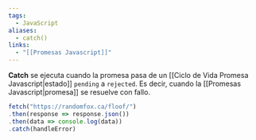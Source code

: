 ```yaml
---
tags:
  - JavaScript
aliases:
  - catch()
links:
  - "[[Promesas Javascript]]"
---
```

**Catch** se ejecuta cuando la promesa pasa de un [[Ciclo de Vida Promesa Javascript|estado]] `pending` a `rejected`. Es decir, cuando la [[Promesas Javascript|promesa]] se resuelve con fallo.

```javascript
fetch("https://randomfox.ca/floof/")
.then(response => response.json())
.then(data => console.log(data))
.catch(handleError)
```